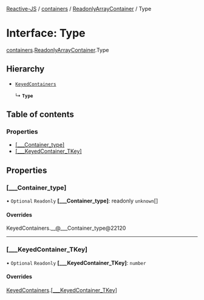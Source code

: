 [Reactive-JS](../README.md) / [containers](../modules/containers.md) / [ReadonlyArrayContainer](../modules/containers.ReadonlyArrayContainer.md) / Type

# Interface: Type

[containers](../modules/containers.md).[ReadonlyArrayContainer](../modules/containers.ReadonlyArrayContainer.md).Type

## Hierarchy

- [`KeyedContainers`](containers.KeyedContainers-1.md)

  ↳ **`Type`**

## Table of contents

### Properties

- [[\_\_\_Container\_type]](containers.ReadonlyArrayContainer.Type.md#[___container_type])
- [[\_\_\_KeyedContainer\_TKey]](containers.ReadonlyArrayContainer.Type.md#[___keyedcontainer_tkey])

## Properties

### [\_\_\_Container\_type]

• `Optional` `Readonly` **[\_\_\_Container\_type]**: readonly `unknown`[]

#### Overrides

KeyedContainers.\_\_@\_\_\_Container\_type@22120

___

### [\_\_\_KeyedContainer\_TKey]

• `Optional` `Readonly` **[\_\_\_KeyedContainer\_TKey]**: `number`

#### Overrides

[KeyedContainers](containers.KeyedContainers-1.md).[[___KeyedContainer_TKey]](containers.KeyedContainers-1.md#[___keyedcontainer_tkey])
